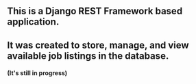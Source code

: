 ## This is a Django REST Framework based application.
## It was created to store, manage, and view available job listings in the database.
#### (It's still in progress)